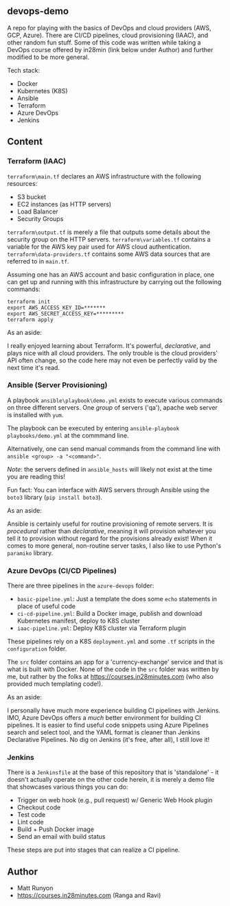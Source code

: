 ## devops-demo

A repo for playing with the basics of DevOps and cloud providers (AWS, GCP, Azure). There are CI/CD pipelines, cloud provisioning (IAAC), and other random fun stuff. Some of this code was written while taking a DevOps course offered by in28min (link below under Author) and further modified to be more general.

Tech stack:

- Docker
- Kubernetes (K8S)
- Ansible
- Terraform
- Azure DevOps
- Jenkins

## Content

### Terraform (IAAC)

`terraform\main.tf` declares an AWS infrastructure with the following resources:

- S3 bucket
- EC2 instances (as HTTP servers)
- Load Balancer
- Security Groups

`terraform\output.tf` is merely a file that outputs some details about the security group on the HTTP servers.
`terraform\variables.tf` contains a variable for the AWS key pair used for AWS cloud authentication.
`terraform\data-providers.tf` contains some AWS data sources that are referred to in `main.tf`.

Assuming one has an AWS account and basic configuration in place, one can get up and running with this infrastructure by carrying out
the following commands:

    terraform init
    export AWS_ACCESS_KEY_ID=*******
    export AWS_SECRET_ACCESS_KEY=*********
    terraform apply

As an aside:

I really enjoyed learning about Terraform. It's powerful, *declarative*, and plays nice with all cloud providers.
The only trouble is the cloud providers' API often change, so the code here may not even be perfectly valid
by the next time it's read.

### Ansible (Server Provisioning)

A playbook `ansible\playbook\demo.yml` exists to execute various commands on three different servers. One
*group* of servers ('qa'), apache web server is installed with `yum`.

The playbook can be executed by entering `ansible-playbook playbooks/demo.yml` at the commmand line.

Alternatively, one can send manual commands from the command line with `ansible <group> -a "<command>"`.

*Note*: the servers defined in `ansible_hosts` will likely not exist at the time you are reading this!

Fun fact: You can interface with AWS servers through Ansible using the `boto3` library (`pip install boto3`).

As an aside:

Ansible is certainly useful for routine provisioning of remote servers. It is 
*procedural* rather than *declarative*, meaning it will provision whatever you tell it to provision
without regard for the provisions already exist! When it comes to more general, non-routine server
tasks, I also like to use Python's ``paramiko`` library.

### Azure DevOps (CI/CD Pipelines)

There are three pipelines in the ``azure-devops`` folder:

- ``basic-pipeline.yml``: Just a template the does some ``echo`` statements in place of useful code
- ``ci-cd-pipeline.yml``: Build a Docker image, publish and download Kubernetes manifest, deploy to K8S cluster
- ``iaac-pipeline.yml``: Deploy K8S cluster via Terraform plugin 

These pipelines rely on a K8S ``deployment.yml`` and some ``.tf`` scripts in the ``configuration`` folder.

The ``src`` folder contains an app for a 'currency-exchange' service and that is what is built with Docker.
None of the code in the ``src`` folder was written by me, but rather by the folks at https://courses.in28minutes.com
(who also provided much templating code!).

As an aside:

I personally have much more experience building CI pipelines with Jenkins. IMO, Azure DevOps offers a *much* better
environment for building CI pipelines. It is easier to find useful code snippets using Azure Pipelines search and select tool,
and the YAML format is cleaner than Jenkins Declarative Pipelines. No dig on Jenkins (it's free, after all), I still love it!

### Jenkins

There is a ``Jenkinsfile`` at the base of this repository that is 'standalone' - it doesn't actually operate on the other code
herein, it is merely a demo file that showcases various things you can do:

- Trigger on web hook (e.g., pull request) w/ Generic Web Hook plugin
- Checkout code
- Test code
- Lint code
- Build + Push Docker image
- Send an email with build status

These steps are put into stages that can realize a CI pipeline.

## Author

- Matt Runyon
- https://courses.in28minutes.com (Ranga and Ravi)
